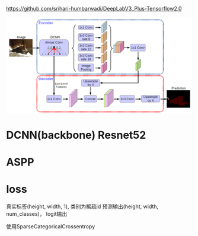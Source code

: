 

https://github.com/srihari-humbarwadi/DeepLabV3_Plus-Tensorflow2.0


![](deeplab/deeplabv3+.png)

# DCNN(backbone) Resnet52

# ASPP

# loss

真实标签(height, width, 1), 类别为稀疏id
预测输出(height, width, num_classes)， logit输出

使用SparseCategoricalCrossentropy
